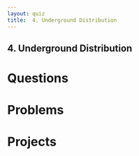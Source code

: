 ```yaml
---
layout: quiz
title:  4. Underground Distribution
---
```


## 4. Underground Distribution

# Questions



# Problems

# Projects
